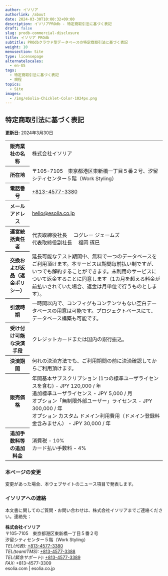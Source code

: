 ```yaml
---
author: イソリア
authorlink: /about
date: 2024-03-30T10:00:32+09:00
description: イソリアPROdb - 特定商取引法に基づく表記
draft: false
slug: prodb-commercial-disclosure
title: イソリア PROdb 
subtitle: PROdbクラウド型データベースの特定商取引法に基づく表記
weight: 10
menusection: Site
type: licensepage
alternatelocales:
  - en-US
tags:
  - 特定商取引法に基づく表記
  - 規程
topics:
  - Site
images:
  - /img/eSolia-Chicklet-Color-1024px.png
---
```


## 特定商取引法に基づく表記

**更新日:** 2024年3月30日

<table class="table is-striped is-hoverable is-fullwidth is-bordered is-size-7-mobile is-size-6-tablet is-size-5-desktop">
  <tbody>
    <tr>
      <th class="has-text-right is-uppercase">販売業社の名称</th>
      <td>株式会社イソリア</td>
    </tr>
    <tr>
      <th class="has-text-right is-uppercase">所在地</th>
      <td>〒105-7105　東京都港区東新橋一丁目５番２号、汐留シティセンター５階（Work Styling）</td>
    </tr>
    <tr>
      <th class="has-text-right is-uppercase">電話番号</th>
      <td><a href="tel:+813-4577-3380">+813-4577-3380</a></td>
    </tr> 
    <tr>
      <th class="has-text-right is-uppercase">メールアドレス</th>
      <td><a href="mailto:hello@esolia.co.jp">hello@esolia.co.jp</a></td>
    </tr>
    <tr>
      <th class="has-text-right is-uppercase">運営統括責任者</th>
      <td>代表取締役社長 　コグレー ジェームズ<br>
    代表取締役副社長 　福岡 琢巳</td>
    </tr>
    <tr>
      <th class="has-text-right is-uppercase">交換および返品（返金ポリシー）</th>
      <td>延長可能なテスト期間中、無料で一つのデータベースをご利用頂けます。本サービスは期間毎前払い制ですが、いつでも解約することができます。未利用のサービスについて返金することに同意します（1カ月を超える料金が前払いされていた場合、返金は月単位で行うものとします）。</td>
    </tr>
    <tr>
      <th class="has-text-right is-uppercase">引渡時期</th>
      <td>一時間以内で、コンフィグもコンテンツもない空白データベースの用意は可能です。プロジェクトベースにて、データベース構築も可能です。</td>
    </tr>
    <tr>
      <th class="has-text-right is-uppercase">受け付け可能な決済手段</th>
      <td>クレジットカードまたは国内の銀行振込。</td>
    </tr>  
    <tr>
      <th class="has-text-right is-uppercase">決済期間</th>
      <td>何れの決済方法でも、ご利用期間の前に決済確認してからご利用頂けます。</td>
    </tr>  
    <tr>
      <th class="has-text-right is-uppercase">販売価格</th>
      <td>年間基本サブスクリプション (1つの標準ユーザライセンスを含む) - JPY 120,000 / 年<br>
      追加標準ユーザライセンス - JPY 5,000 / 月<br>
      オプション「無制限外部ユーザー」ライセンス - JPY 300,000 / 年<br>
      オプション カスタム ドメイン利用費用（ドメイン登録料金含みません） - JPY 30,000 / 年
      </td>
    </tr> 
    <tr>
      <th class="has-text-right is-uppercase">追加手数料等の追加料金</th>
      <td>消費税 - 10%<br>
      カード払い手数料 - 4%
      </td>
    </tr> 
  </tbody>
</table>

### 本ページの変更

変更があった場合、本ウェブサイトのニュース項目で発表します。

### イソリアへの連絡

本文書に関してのご質問・お問い合わせは、株式会社イソリアまでご連絡ください。連絡先：
  
**株式会社イソリア**  
〒105-7105　東京都港区東新橋一丁目５番２号　<br>
汐留シティセンター５階（Work Styling）<br>
    <em>TEL(代表):</em> <a href="tel:+813-4577-3380">+813-4577-3380</a><br>
    <em>TEL(teamITMS):</em> <a href="tel:+813-4577-3388">+813-4577-3388</a><br>
    <em>TEL(緊急サポート):</em> <a href="tel:+813-4577-3389">+813-4577-3389</a><br>
    <em>FAX:</em> +813-4577-3309 <br> 
esolia.com | esolia.co.jp
